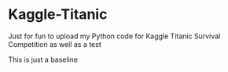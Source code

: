 # Kaggle-Titanic
Just for fun to upload my Python code for Kaggle Titanic Survival Competition as well as a test

This is just a baseline
